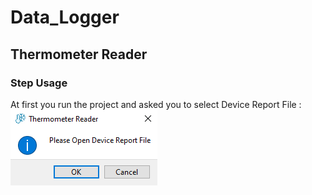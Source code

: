 # Data_Logger

## Thermometer Reader

### Step Usage

At first you run the project and asked you to select Device Report File :
![first_step test](Thermometer_Reader/Step_of_project/sample_1.png)

